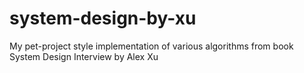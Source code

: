 # system-design-by-xu
My pet-project style implementation of various algorithms from book System Design Interview by Alex Xu
